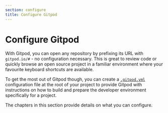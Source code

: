 ```yaml
---
section: configure
title: Configure Gitpod
---
```


<script context="module">
  export const prerender = true;
</script>

# Configure Gitpod

With Gitpod, you can open any repository by prefixing its URL with `gitpod.io/#` - no configuration necessary. This is great to review code or quickly browse an open source project in a familiar environment where your favourite keyboard shortcuts are available.

To get the most out of Gitpod though, you can create a [`.gitpod.yml`](/docs/config-gitpod-file) configuration file at the root of your project to provide Gitpod with instructions on how to build and prepare the developer environment specifically for a project.

The chapters in this section provide details on what you can configure.
